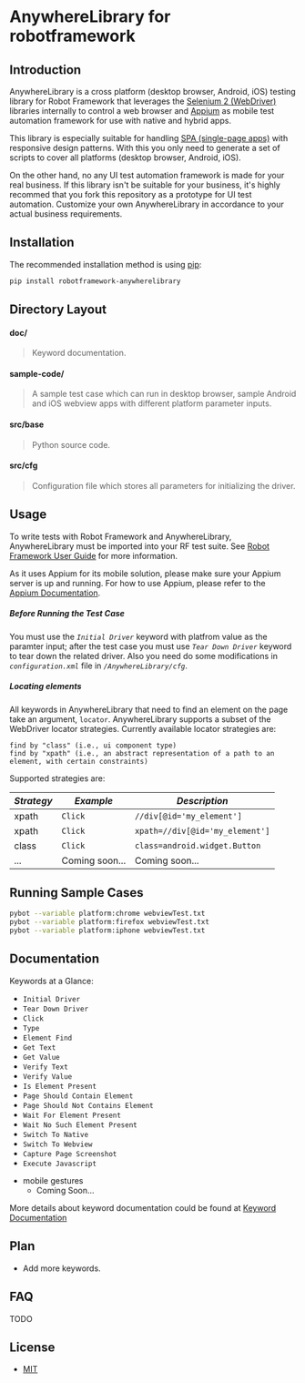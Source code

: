 # AnywhereLibrary for robotframework

## Introduction

AnywhereLibrary is a cross platform (desktop browser, Android, iOS) testing library for Robot Framework that leverages the [Selenium 2 (WebDriver)](<http://seleniumhq.org/docs/03_webdriver.html/>) libraries internally to control a web browser and [Appium](<http://appium.io/>) as mobile test automation framework for use with native and hybrid apps. 

This library is especially suitable for handling [SPA (single-page apps)](http://en.wikipedia.org/wiki/Single-page_application) with responsive design patterns. With this you only need to generate a set of scripts to cover all platforms (desktop browser, Android, iOS). 

On the other hand, no any UI test automation framework is made for your real business. If this library isn't be suitable for your business, it's highly recommed that you fork this repository as a prototype for UI test automation. Customize your own AnywhereLibrary in accordance to your actual business requirements.

## Installation

The recommended installation method is using [pip](http://www.pip-installer.org/en/latest/):
```bash	
pip install robotframework-anywherelibrary
```
## Directory Layout

#### doc/
> Keyword documentation.
    
#### sample-code/
> A sample test case which can run in desktop browser, sample Android and iOS webview apps with different platform parameter inputs.

#### src/base
> Python source code.
    
#### src/cfg
> Configuration file which stores all parameters for initializing the driver.

## Usage

To write tests with Robot Framework and AnywhereLibrary, AnywhereLibrary must be imported into your RF test suite. See [Robot Framework User Guide](https://code.google.com/p/robotframework/wiki/UserGuide) for more information.

As it uses Appium for its mobile solution, please make sure your Appium server is up and running. For how to use Appium, please refer to the [Appium Documentation](http://appium.io/getting-started.html).

##### Before Running the Test Case
You must use the *`Initial Driver`* keyword with platfrom value as the paramter input; after the test case you must use *`Tear Down Driver`* keyword to tear down the related driver. Also you need do some modifications in *`configuration.xml`* file in *`/AnywhereLibrary/cfg`*.

##### Locating elements

All keywords in AnywhereLibrary that need to find an element on the page take an argument, `locator`. AnywhereLibrary supports a subset of the WebDriver locator strategies. Currently available locator strategies are:

    find by "class" (i.e., ui component type)
    find by "xpath" (i.e., an abstract representation of a path to an element, with certain constraints)

Supported strategies are:

| *Strategy* | *Example*                                  | *Description*                                |
| ---------- | ------------------------------------------ | -------------------------------------------- |
| xpath      | `Click`  | `//div[@id='my_element']`       | Matches with arbitrary XPath expression      |
| xpath      | `Click`  | `xpath=//div[@id='my_element']` | Matches with arbitrary XPath expression      |
| class      | `Click`  | `class=android.widget.Button`   | Matches another element by their class name  |
| ...        | Coming soon...  | Coming soon...           |                                              |

## Running Sample Cases

```bash
pybot --variable platform:chrome webviewTest.txt
pybot --variable platform:firefox webviewTest.txt
pybot --variable platform:iphone webviewTest.txt
```
## Documentation

Keywords at a Glance:

- `Initial Driver`
- `Tear Down Driver`
- `Click`
- `Type`
- `Element Find`
- `Get Text`
- `Get Value`
- `Verify Text`
- `Verify Value`
- `Is Element Present`
- `Page Should Contain Element`
- `Page Should Not Contains Element`
- `Wait For Element Present`
- `Wait No Such Element Present`
- `Switch To Native`
- `Switch To Webview`
- `Capture Page Screenshot`
- `Execute Javascript`

* mobile gestures
  - Coming Soon...

More details about keyword documentation could be found at [Keyword Documentation](http://luisxiaomai.github.io/robotframework-anywherelibrary/doc/AnywhereLibraryDocument.html)

## Plan

* Add more keywords.

## FAQ

TODO

## License

* [MIT](https://opensource.org/licenses/MIT)

